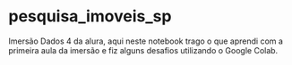 # pesquisa_imoveis_sp
Imersão Dados 4 da alura, aqui neste notebook trago o que aprendi com a primeira aula da imersão e fiz alguns desafios utilizando o Google Colab.

